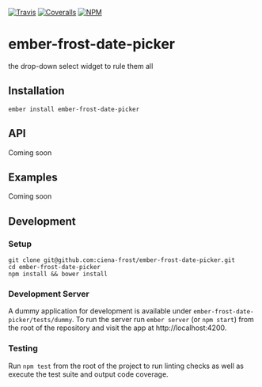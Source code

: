 [ci-img]: https://img.shields.io/travis/ciena-frost/ember-frost-date-picker.svg "Travis CI Build Status"
[ci-url]: https://travis-ci.org/ciena-frost/ember-frost-date-picker

[cov-img]: https://img.shields.io/coveralls/ciena-frost/ember-frost-date-picker.svg "Coveralls Code Coverage"
[cov-url]: https://coveralls.io/github/ciena-frost/ember-frost-date-picker

[npm-img]: https://img.shields.io/npm/v/ember-frost-date-picker.svg "NPM Version"
[npm-url]: https://www.npmjs.com/package/ember-frost-date-picker

[![Travis][ci-img]][ci-url] [![Coveralls][cov-img]][cov-url] [![NPM][npm-img]][npm-url]

# ember-frost-date-picker
the drop-down select widget to rule them all

## Installation
```
ember install ember-frost-date-picker
```

## API
Coming soon

## Examples
Coming soon

## Development
### Setup
```
git clone git@github.com:ciena-frost/ember-frost-date-picker.git
cd ember-frost-date-picker
npm install && bower install
```

### Development Server
A dummy application for development is available under `ember-frost-date-picker/tests/dummy`.
To run the server run `ember server` (or `npm start`) from the root of the repository and
visit the app at http://localhost:4200.

### Testing
Run `npm test` from the root of the project to run linting checks as well as execute the test suite
and output code coverage.
